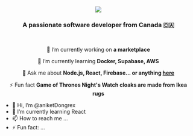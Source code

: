 <h1 align="center">
    <img src="https://readme-typing-svg.herokuapp.com/?font=Righteous&size=35&center=true&vCenter=true&width=500&height=70&duration=4000&lines=Hi+There!+👋;+I'm+Aniket+Dongre!;" />
</h1>
<h3 align="center">A passionate software developer from Canada 🇨🇦</h3>

<br/>

<div align="center">
 
 🔭 I’m currently working on **a marketplace**
 
 🌱 I’m currently learning **Docker, Supabase, AWS**

💬 Ask me about **Node.js, React, Firebase... or anything [here](https://github.com/salesp07/salesp07/issues)**

⚡ Fun fact **Game of Thrones Night's Watch cloaks are made from Ikea rugs**

 </div>

- 👋 Hi, I’m @aniketDongrex
- 🌱 I’m currently learning React
- 📫 How to reach me ...
- ⚡ Fun fact: ...

<!---
aniketDongrex/aniketDongrex is a ✨ special ✨ repository because its `README.md` (this file) appears on your GitHub profile.
You can click the Preview link to take a look at your changes.
--->
